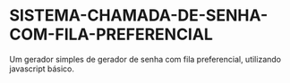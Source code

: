 # SISTEMA-CHAMADA-DE-SENHA-COM-FILA-PREFERENCIAL
Um gerador simples de gerador de senha com fila preferencial, utilizando javascript básico.

